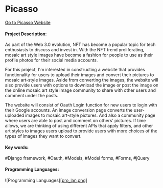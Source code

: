 # Picasso 

[Go to Picasso Website](http://picassofamily.com/)

#### Project Description: 
As part of the Web 3.0 evolution, NFT has become a popular topic for tech enthusiasts to discuss and invest in. With the NFT trend proliferating, mosaic art style images have become a fashion for people to use as their profile photos for their social media accounts. 

For this project, I'm interested in constructing a website that provides functionality for users to upload their images and convert their pictures to mosaic art-style images. Aside from converting the images, the website will also provide users with options to download the image or post the image on the online mosaic art style image community to share with other users and comment under the posts.

The website will consist of Oauth Login function for new users to login with their Google accounts. An image conversion page converts the user-uploaded images to mosaic art-style pictures. And also a community page where users are able to post and comment on others' pictures. If time allows, we are thinking of using different APIs that apply filters, and other art styles to images users upload to provide users with more choices of the types of images they want to convert.

#### Key words:
#Django framework, #Oauth, #Models, #Model forms, #Forms, #jQuery

#### Programming Languages:
![Programming Languages][[pro_lan.png](https://github.com/jessiehxw/picasso-website/blob/main/pro_lan.png)]


